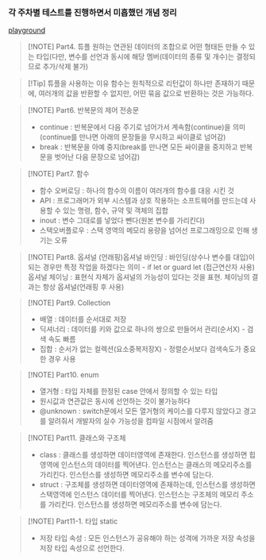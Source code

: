 ### 각 주차별 테스트를 진행하면서 미흡했던 개념 정리 
[playground](https://github.com/Seo-garden/Allen-swift/blob/main/%EB%B3%B5%EC%8A%B5%EB%82%B4%EC%9A%A9/MyPlayground.playground/Contents.swift)
> [!NOTE] Part4. 튜플
> 원하는 연관된 데이터의 조합으로 어떤 형태든 만들 수 있는 타입(다만, 변수를 선언과 동시에 해당 멤버(데이터의 종류 및 개수)는 결정되므로 추가/삭제 불가)

> [!Tip] 튜플을 사용하는 이유
> 함수는 원칙적으로 리턴값이 하나만 존재하기 때문에, 여러개의 값을 반환할 수 없지만, 어떤 묶음 값으로 반환하는 것은 가능하다.

> [!NOTE] Part6. 반복문의 제어 전송문
> - continue : 반복문에서 다음 주기로 넘어가서 계속함(continue)을 의미(continue를 만나면 아래의 문장들을 무시하고 싸이클로 넘어감)
> - break : 반복문을 아예 중지(break를 만나면 모든 싸이클을 중지하고 반복문을 벗어난 다음 문장으로 넘어감)

> [!NOTE] Part7. 함수
> - 함수 오버로딩 : 하나의 함수의 이름이 여러개의 함수를 대응 시킨 것 
> - API : 프로그래머가 외부 시스템과 상호 작용하는 소프트웨어를 만드는데 사용할 수 있는 명령, 함수, 규약 및 객체의 집합
> - inout : 변수 그대로를 넣었다 뺀다(원본 변수를 가리킨다)
> - 스택오버플로우 : 스택 영역의 메모리 용량을 넘어선 프로그래밍으로 인해 생기는 오류

> [!NOTE] Part8. 옵셔널
> (언래핑)옵셔널 바인딩 : 바인딩(상수나 변수를 대입)이 되는 경우만 특정 작업을 하겠다는 의미 - if let or guard let 
> (접근연산자 사용)옵셔널 체이닝 : 표현식 자체가 옵셔널의 가능성이 있다는 것을 표현. 체이닝의 결과는 항상 옵셔널(언래핑 후 사용)

> [!NOTE] Part9. Collection
> - 배열 : 데이터를 순서대로 저장
> - 딕셔너리 : 데이터를 키와 값으로 하나의 쌍으로 만들어서 관리(순서X) - 검색 속도 빠름
> - 집합 : 순서가 없는 컬렉션(요소중복저장X) - 정렬순서보다 검색속도가 중요한 경우 사용

> [!NOTE] Part10. enum
> - 열거형 : 타입 자체를 한정된 case 안에서 정의할 수 있는 타입
> - 원시값과 연관값은 동시에 선언하는 것이 불가능하다
> - @unknown : switch문에서 모든 열거형의 케이스를 다루지 않았다고 경고를 알려줘서 개발자의 실수 가능성을 컴파일 시점에서 알려줌

> [!NOTE] Part11. 클래스와 구조체
> - class : 클래스를 생성하면 데이터영역에 존재한다. 인스턴스를 생성하면 힙 영역에 인스턴스의 데이터를 찍어낸다. 인스턴스는 클래스의 메모리주소를 가리킨다. 인스턴스를 생성하면 메모리주소를 변수에 담는다.
> - struct : 구조체를 생성하면 데이터영역에 존재하는데, 인스턴스를 생성하면 스택영역에 인스턴스 데이터를 찍어낸다. 인스턴스는 구조체의 메모리 주소를 가리킨다. 인스턴스를 생성하면 메모리주소를 변수에 담는다.

> [!NOTE] Part11-1. 타입
> static 
> - 저장 타입 속성 : 모든 인스턴스가 공유해야 하는 성격에 가까운 저장 속성을 저장 타입 속성으로 선언한다. 

